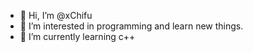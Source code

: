 - 👋 Hi, I’m @xChifu
- 👀 I’m interested in programming and learn new things.
- 🌱 I’m currently learning c++

<!---
xChifu/xChifu is a ✨ special ✨ repository because its `README.md` (this file) appears on your GitHub profile.
You can click the Preview link to take a look at your changes.
--->
